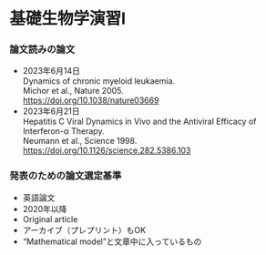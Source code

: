 # 基礎生物学演習Ⅰ

### 論文読みの論文
- 2023年6月14日  
Dynamics of chronic myeloid leukaemia.  
Michor et al., Nature 2005.  
https://doi.org/10.1038/nature03669
- 2023年6月21日  
Hepatitis C Viral Dynamics in Vivo and the Antiviral Efficacy of Interferon-α Therapy.  
Neumann et al., Science 1998.  
https://doi.org/10.1126/science.282.5386.103

### 発表のための論文選定基準
- 英語論文
- 2020年以降
- Original article
- アーカイブ（プレプリント）もOK
- “Mathematical model”と文章中に入っているもの
